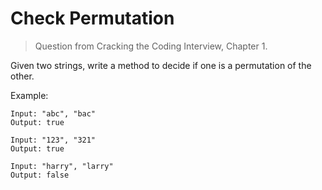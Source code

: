# Check Permutation

> Question from Cracking the Coding Interview, Chapter 1.

Given two strings, write a method to decide if one is a permutation of the other.

Example:

```plaintext
Input: "abc", "bac"
Output: true
```

```plaintext
Input: "123", "321"
Output: true
```

```plaintext
Input: "harry", "larry"
Output: false
```

